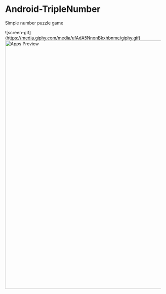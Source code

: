 # Android-TripleNumber
Simple number puzzle game

![screen-gif] (https://media.giphy.com/media/ufAdA5NnonBkxhbnme/giphy.gif)
<img src="https://media.giphy.com/media/ufAdA5NnonBkxhbnme/giphy.gif" alt="Apps Preview" width="1280" height="800">
